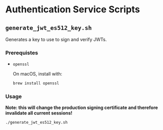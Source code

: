 # Authentication Service Scripts

## `generate_jwt_es512_key.sh`

Generates a key to use to sign and verify JWTs.

### Prerequistes

- `openssl`

  On macOS, install with:

  ```sh
  brew install openssl
  ```

### Usage

**Note: this will change the production signing certificate and therefore invalidate all current sessions!**

`./generate_jwt_es512_key.sh`
